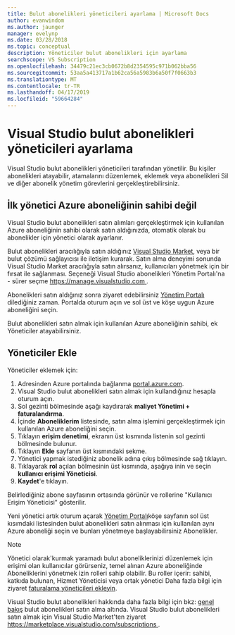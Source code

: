 ```yaml
---
title: Bulut abonelikleri yöneticileri ayarlama | Microsoft Docs
author: evanwindom
ms.author: jaunger
manager: evelynp
ms.date: 03/28/2018
ms.topic: conceptual
description: Yöneticiler bulut abonelikleri için ayarlama
searchscope: VS Subscription
ms.openlocfilehash: 34479c21ec3cb0672b8d2354595c971b062bba56
ms.sourcegitcommit: 53aa5a413717a1b62ca56a5983b6a50f7f0663b3
ms.translationtype: MT
ms.contentlocale: tr-TR
ms.lasthandoff: 04/17/2019
ms.locfileid: "59664284"
---
```

# <a name="set-up-administrators-for-visual-studio-cloud-subscriptions"></a>Visual Studio bulut abonelikleri yöneticileri ayarlama

Visual Studio bulut abonelikleri yöneticileri tarafından yönetilir. Bu kişiler abonelikleri atayabilir, atamalarını düzenlemek, eklemek veya abonelikleri Sil ve diğer abonelik yönetim görevlerini gerçekleştirebilirsiniz.

## <a name="the-azure-subscription-owner-is-the-first-administrator"></a>İlk yönetici Azure aboneliğinin sahibi değil

Visual Studio bulut abonelikleri satın alımları gerçekleştirmek için kullanılan Azure aboneliğinin sahibi olarak satın aldığınızda, otomatik olarak bu abonelikler için yönetici olarak ayarlanır.

Bulut abonelikleri aracılığıyla satın aldığınız [Visual Studio Market](https://marketplace.visualstudio.com/subscriptions), veya bir bulut çözümü sağlayıcısı ile iletişim kurarak. Satın alma deneyimi sonunda Visual Studio Market aracılığıyla satın alırsanız, kullanıcıları yönetmek için bir fırsat ile sağlanması. Seçeneği Visual Studio abonelikleri Yönetim Portalı'na - sürer seçme [ https://manage.visualstudio.com ](https://manage.visualstudio.com).

Abonelikleri satın aldığınız sonra ziyaret edebilirsiniz [Yönetim Portalı](https://manage.visualstudio.com) dilediğiniz zaman. Portalda oturum açın ve sol üst ve köşe uygun Azure aboneliğini seçin.

Bulut abonelikleri satın almak için kullanılan Azure aboneliğinin sahibi, ek Yöneticiler atayabilirsiniz.

## <a name="add-administrators"></a>Yöneticiler Ekle

Yöneticiler eklemek için:

1. Adresinden Azure portalında bağlanma [portal.azure.com](https://portal.azure.com).
2. Visual Studio bulut abonelikleri satın almak için kullandığınız hesapla oturum açın.
3. Sol gezinti bölmesinde aşağı kaydırarak **maliyet Yönetimi + faturalandırma**.
4. İçinde **Aboneliklerim** listesinde, satın alma işlemini gerçekleştirmek için kullanılan Azure aboneliğini seçin.
5. Tıklayın **erişim denetimi**, ekranın üst kısmında listenin sol gezinti bölmesinde bulunur.
6. Tıklayın **Ekle** sayfanın üst kısmındaki sekme.
7. Yönetici yapmak istediğiniz abonelik adına çıkış bölmesinde sağ tıklayın.
8. Tıklayarak **rol** açılan bölmesinin üst kısmında, aşağıya inin ve seçin **kullanıcı erişimi Yöneticisi**.
9. **Kaydet**'e tıklayın.

Belirlediğiniz abone sayfasının ortasında görünür ve rollerine "Kullanıcı Erişim Yöneticisi" gösterilir.

Yeni yönetici artık oturum açarak [Yönetim Portalı](https://manage.visualstudio.com)köşe sayfanın sol üst kısımdaki listesinden bulut abonelikleri satın alınması için kullanılan aynı Azure aboneliği seçin ve bunları yönetmeye başlayabilirsiniz Abonelikler.

> [!NOTE]
> Yönetici olarak'kurmak yaramadı bulut aboneliklerinizi düzenlemek için erişimi olan kullanıcılar görürseniz, temel alınan Azure aboneliğinde Aboneliklerini yönetmek izin rolleri sahip olabilir. Bu roller içerir: sahibi, katkıda bulunan, Hizmet Yöneticisi veya ortak yönetici Daha fazla bilgi için ziyaret [faturalama yöneticileri ekleyin](/azure/devops/organizations/billing/add-backup-billing-managers?view=vsts).

Visual Studio bulut abonelikleri hakkında daha fazla bilgi için bkz: [genel bakış](vscloud-overview.md) bulut abonelikleri satın alma altında. Visual Studio bulut abonelikleri satın almak için Visual Studio Market'ten ziyaret [ https://marketplace.visualstudio.com/subscriptions ](https://marketplace.visualstudio.com/subscription).